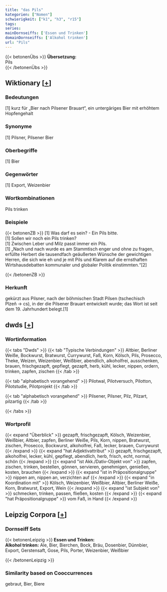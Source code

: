 ```yaml
---
title: "das Pils"
kategorien: ["Nomen"]
schwierigkeit: ["k1", "h3", "r15"]
tags:
series:
mainDornseiffs: ['Essen und Trinken']
domainDornseiffs: ['Alkohol trinken']
url: "Pils"
---
```


{{< betonenÜbs >}}
**Übersetzung:**  
Pils  
{{< /betonenÜbs >}}

## Wiktionary [[+](https://de.wiktionary.org/wiki/Pils)]

### Bedeutungen
[1] kurz für „Bier nach Pilsener Brauart“, ein untergäriges Bier mit erhöhtem Hopfengehalt  

### Synonyme
[1] Pilsner, Pilsener Bier  

### Oberbegriffe
[1] Bier  

### Gegenwörter
[1] Export, Weizenbier  

### Wortkombinationen
Pils trinken  

### Beispiele
{{< betonenZB >}}
[1] Was darf es sein? - Ein Pils bitte.  
[1] Sollen wir noch ein Pils trinken?  
[1] Zwischen Leber und Milz passt immer ein Pils.  
[1] „Nach und nach wurde es am Stammtisch enger und ohne zu fragen, erfüllte Herbert die tausendfach geäußerten Wünsche der gewichtigen Herren, die sich wie eh und je mit Pils und Klarem auf die ernsthaften Wirtshausdebatten kommunaler und globaler Politik einstimmten.“[2]  

{{< /betonenZB >}}
### Herkunft
gekürzt aus Pilsner, nach der böhmischen Stadt Pilsen (tschechisch Plzeň → cs), in der die Pilsener Brauart entwickelt wurde; das Wort ist seit dem 19. Jahrhundert belegt.[1]  



## dwds [[+](https://www.dwds.de/wb/Pils)]

### Wortinformation
{{< tabs "Dwds" >}}
{{< tab "Typische Verbindungen" >}}
Altbier, Berliner Weiße, Bockwurst, Bratwurst, Currywurst, Faß, Korn, Kölsch, Pils, Prosecco, Theke, Weizen, Weizenbier, Weißbier, abendlich, alkoholfrei, ausschenken, brauen, frischgezapft, gepflegt, gezapft, herb, kühl, lecker, nippen, ordern, trinken, zapfen, zischen
{{< /tab >}}

{{< tab "alphabetisch vorangehend" >}}
Pilotwal, Pilotversuch, Pilotton, Pilotstudie, Pilotprojekt
{{< /tab >}}

{{< tab "alphabetisch vorangehend" >}}
Pilsener, Pilsner, Pilz, Pilzart, pilzartig
{{< /tab >}}

{{< /tabs >}}

### Wortprofil
{{< expand "Überblick" >}} gezapft, frischgezapft, Kölsch, Weizenbier, Weißbier, Altbier, zapfen, Berliner Weiße, Pils, Korn, nippen, Bratwurst, zischen, Prosecco, Bockwurst, alkoholfrei, Faß, lecker, brauen, Currywurst {{< /expand >}}
{{< expand "hat Adjektivattribut" >}} gezapft, frischgezapft, alkoholfrei, lecker, kühl, gepflegt, abendlich, herb, frisch, echt, normal, schön {{< /expand >}}
{{< expand "ist Akk./Dativ-Objekt von" >}} zapfen, zischen, trinken, bestellen, gönnen, servieren, genehmigen, genießen, kosten, brauchen {{< /expand >}}
{{< expand "ist in Präpositionalgruppe" >}} nippen am, nippen an, verzichten auf {{< /expand >}}
{{< expand "in Koordination mit" >}} Kölsch, Weizenbier, Weißbier, Altbier, Berliner Weiße, Korn, Bratwurst, Export, Wein {{< /expand >}}
{{< expand "ist Subjekt von" >}} schmecken, trinken, passen, fließen, kosten {{< /expand >}}
{{< expand "hat Präpositionalgruppe" >}} vom Faß, in Hand {{< /expand >}}

## Leipzig Corpora [[+](https://corpora.uni-leipzig.de/en/res?word=Pils&corpusId=deu_newscrawl-public_2018)]

### Dornseiff Sets
{{< betonenLeipzig >}}
**Essen und Trinken:**  
**Alkohol trinken:** Ale, Bier, Bierchen, Bock, Bräu, Dosenbier, Dünnbier, Export, Gerstensaft, Gose, Pils, Porter, Weizenbier, Weißbier  

{{< /betonenLeipzig >}}

### Similarity based on Cooccurrences
gebraut, Bier, Biere

